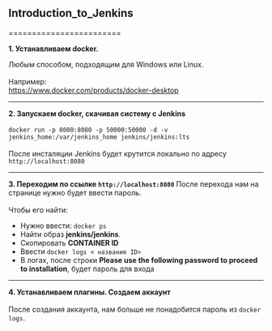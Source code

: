 ## Introduction_to_Jenkins
========================

**1. Устанавливаем docker.**

Любым способом, подходящим для Windows или Linux.<br><br>
Например:<br>
https://www.docker.com/products/docker-desktop

----
**2. Запускаем docker, скачивая систему с Jenkins**<br><br>
```docker run -p 8080:8080 -p 50000:50000 -d -v jenkins_home:/var/jenkins_home jenkins/jenkins:lts```<br><br>
После инсталяции Jenkins будет крутится локально по адресу  ```http://localhost:8080```

----
**3. Переходим по ссылке ```http://localhost:8080```**
После перехода нам на странице нужно будет ввести пароль.<br><br>
Чтобы его найти: <br>
- Нужно ввести: ```docker ps```<br>
- Найти образ **jenkins/jenkins**.<br>
- Скопировать **CONTAINER ID**<br>
- Ввести ```docker logs < название ID>```<br>
- В логах, после строки **Please use the following password to proceed to installation**, будет пароль для входа

----
**4. Устанавливаем плагины. Создаем аккаунт**<br><br>
После создания аккаунта, нам больше не понадобится пароль из  ```docker logs```.
